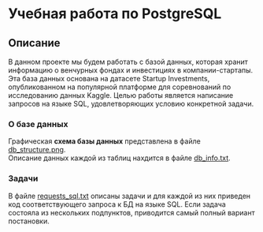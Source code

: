 # Учебная работа по PostgreSQL

## Описание
В данном проекте мы будем работать с базой данных, которая хранит информацию о венчурных фондах и инвестициях в компании-стартапы.
Эта база данных основана на датасете Startup Investments, опубликованном на популярной платформе для соревнований по исследованию данных Kaggle.
Целью работы является написание запросов на языке SQL, удовлетворяющих условию конкретной задачи.

### О базе данных
Графическая **схема базы данных** представлена в файле [db_structure.png](https://user-images.githubusercontent.com/93519923/151874413-bb503e35-bfdc-4192-9bb0-fbd6759d33fc.png).<br>
Описание данных каждой из таблиц нахдится в файле [db_info.txt](https://github.com/smilingthrone13/basic_sql_training/blob/main/db_info.txt).

### Задачи
В файле [requests_sql.txt](https://github.com/smilingthrone13/basic_sql_training/blob/main/requests_sql.txt) описаны задачи и для каждой из них приведен код
соответствующего запроса к БД на языке SQL. Если задача состояла из нескольких подпунктов, приводится самый полный вариант постановки.
